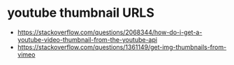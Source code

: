 # youtube thumbnail URLS

* <https://stackoverflow.com/questions/2068344/how-do-i-get-a-youtube-video-thumbnail-from-the-youtube-api>
* <https://stackoverflow.com/questions/1361149/get-img-thumbnails-from-vimeo>
